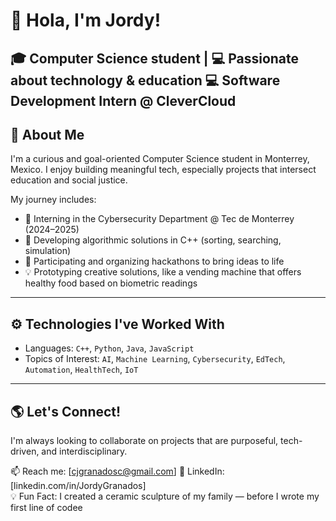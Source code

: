 # 👋 Hola, I'm Jordy!

🎓 Computer Science student | 💻 Passionate about technology & education 
💻 Software Development Intern @ CleverCloud  
---
## 🧠 About Me

I'm a curious and goal-oriented Computer Science student in Monterrey, Mexico. I enjoy building meaningful tech, especially projects that intersect education and social justice.

My journey includes:
- 🔐 Interning in the Cybersecurity Department @ Tec de Monterrey (2024–2025)
- 🧮 Developing algorithmic solutions in C++ (sorting, searching, simulation)
- 🤖 Participating and organizing hackathons to bring ideas to life
- 💡 Prototyping creative solutions, like a vending machine that offers healthy food based on biometric readings

---

## ⚙️ Technologies I've Worked With

- Languages: `C++`, `Python`, `Java`, `JavaScript`
- Topics of Interest: `AI`, `Machine Learning`, `Cybersecurity`, `EdTech`, `Automation`, `HealthTech`, `IoT` 

---

## 🌎 Let's Connect!

I'm always looking to collaborate on projects that are purposeful, tech-driven, and interdisciplinary.

📫 Reach me: [cjgranadosc@gmail.com]
🔗 LinkedIn: [linkedin.com/in/JordyGranados]  
💡 Fun Fact: I created a ceramic sculpture of my family — before I wrote my first line of codee
